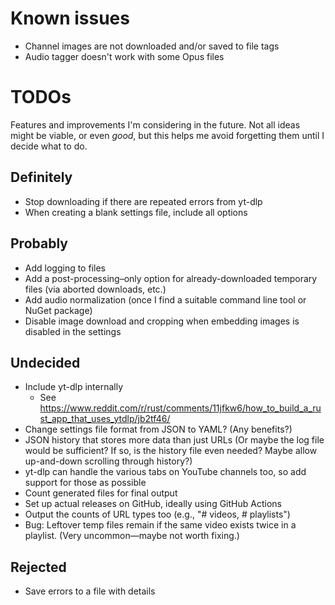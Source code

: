 # Known issues

- Channel images are not downloaded and/or saved to file tags
- Audio tagger doesn't work with some Opus files

# TODOs

Features and improvements I'm considering in the future. Not all ideas might be viable, or even _good_, but this helps me avoid forgetting them until I decide what to do.

## Definitely

- Stop downloading if there are repeated errors from yt-dlp
- When creating a blank settings file, include all options

## Probably

- Add logging to files
- Add a post-processing–only option for already-downloaded temporary files (via aborted downloads, etc.)
- Add audio normalization (once I find a suitable command line tool or NuGet package)
- Disable image download and cropping when embedding images is disabled in the settings

## Undecided

- Include yt-dlp internally
  - See https://www.reddit.com/r/rust/comments/11jfkw6/how_to_build_a_rust_app_that_uses_ytdlp/jb2tf46/
- Change settings file format from JSON to YAML? (Any benefits?)
- JSON history that stores more data than just URLs (Or maybe the log file would be sufficient? If so, is the history file even needed? Maybe allow up-and-down scrolling through history?)
- yt-dlp can handle the various tabs on YouTube channels too, so add support for those as possible
- Count generated files for final output
- Set up actual releases on GitHub, ideally using GitHub Actions
- Output the counts of URL types too (e.g., "# videos, # playlists")
- Bug: Leftover temp files remain if the same video exists twice in a playlist. (Very uncommon—maybe not worth fixing.)

## Rejected

- Save errors to a file with details
